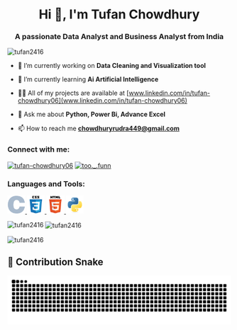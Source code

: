 <h1 align="center">Hi 👋, I'm Tufan Chowdhury</h1>
<h3 align="center">A passionate Data Analyst and Business Analyst from India</h3>

<p align="left"> <img src="https://komarev.com/ghpvc/?username=tufan2416&label=Profile%20views&color=0e75b6&style=flat" alt="tufan2416" /> </p>


- 🔭 I’m currently working on **Data Cleaning and Visualization tool**

- 🌱 I’m currently learning **Ai Artificial Intelligence**

- 👨‍💻 All of my projects are available at [www.linkedin.com/in/tufan-chowdhury06](www.linkedin.com/in/tufan-chowdhury06)

- 💬 Ask me about **Python, Power Bi, Advance Excel**

- 📫 How to reach me **chowdhuryrudra449@gmail.com**

<h3 align="left">Connect with me:</h3>
<p align="left">
<a href="https://linkedin.com/in/tufan-chowdhury06" target="blank"><img align="center" src="https://raw.githubusercontent.com/rahuldkjain/github-profile-readme-generator/master/src/images/icons/Social/linked-in-alt.svg" alt="tufan-chowdhury06" height="30" width="40" /></a>
<a href="https://instagram.com/too._.funn" target="blank"><img align="center" src="https://raw.githubusercontent.com/rahuldkjain/github-profile-readme-generator/master/src/images/icons/Social/instagram.svg" alt="too._.funn" height="30" width="40" /></a>
</p>

<h3 align="left">Languages and Tools:</h3>
<p align="left"> <a href="https://www.cprogramming.com/" target="_blank" rel="noreferrer"> <img src="https://raw.githubusercontent.com/devicons/devicon/master/icons/c/c-original.svg" alt="c" width="40" height="40"/> </a> <a href="https://www.w3schools.com/css/" target="_blank" rel="noreferrer"> <img src="https://raw.githubusercontent.com/devicons/devicon/master/icons/css3/css3-original-wordmark.svg" alt="css3" width="40" height="40"/> </a> <a href="https://www.w3.org/html/" target="_blank" rel="noreferrer"> <img src="https://raw.githubusercontent.com/devicons/devicon/master/icons/html5/html5-original-wordmark.svg" alt="html5" width="40" height="40"/> </a> <a href="https://www.python.org" target="_blank" rel="noreferrer"> <img src="https://raw.githubusercontent.com/devicons/devicon/master/icons/python/python-original.svg" alt="python" width="40" height="40"/> </a> </p>

<p><img align="left" src="https://github-readme-stats.vercel.app/api/top-langs?username=tufan2416&show_icons=true&locale=en&layout=compact" alt="tufan2416" /></p>

<p>&nbsp;<img align="center" src="https://github-readme-stats.vercel.app/api?username=tufan2416&show_icons=true&locale=en" alt="tufan2416" /></p>

<p><img align="center" src="https://github-readme-streak-stats.herokuapp.com/?user=tufan2416&" alt="tufan2416" /></p>




## 🐍 Contribution Snake

<picture>
  <source media="(prefers-color-scheme: dark)" srcset="https://raw.githubusercontent.com/Tufan2416/Tufan2416/output/github-snake-dark.svg" />
  <source media="(prefers-color-scheme: dark)" srcset="https://raw.githubusercontent.com/Tufan2416/Tufan2416/output/github-snake.svg" />
  <img alt="GitHub Contribution Snake" src="https://raw.githubusercontent.com/Tufan2416/Tufan2416/output/github-snake.svg" />
</picture>

